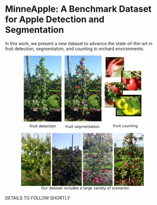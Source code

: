 # MinneApple: A Benchmark Dataset for Apple Detection and Segmentation
In this work, we present a new dataset to advance the state-of-the-art in fruit detection, segmentation, and counting in orchard environments.

<p align="center">
	<img src="./imgs/concept.png" width="400">
</p>

DETAILS TO FOLLOW SHORTLY
